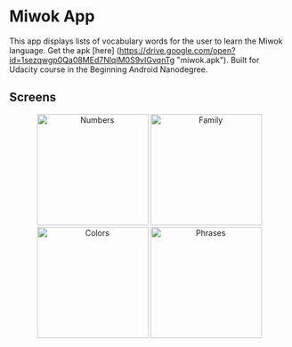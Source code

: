 Miwok App
===================================

This app displays lists of vocabulary words for the user to learn the Miwok language.
Get the apk [here] (https://drive.google.com/open?id=1sezqwgp0Qa08MEd7NlqIM0S9vIGvqnTg "miwok.apk").
Built for Udacity course in the Beginning Android Nanodegree.

## Screens

<p align="center">
  <img src="https://user-images.githubusercontent.com/50942732/80302088-96691e80-87c5-11ea-999e-38b3dfba129d.png" width="200" title="Numbers">
  <img src="https://user-images.githubusercontent.com/50942732/80302090-9d902c80-87c5-11ea-918b-501783fdfffb.png" width="200" title="Family">
  <img src="https://user-images.githubusercontent.com/50942732/80302105-ad0f7580-87c5-11ea-82f7-56793fee9598.png" width="200" title="Colors">
  <img src="https://user-images.githubusercontent.com/50942732/80302039-4d18cf00-87c5-11ea-9458-a8ac9f83adea.png" width="200" title="Phrases">
</p>
